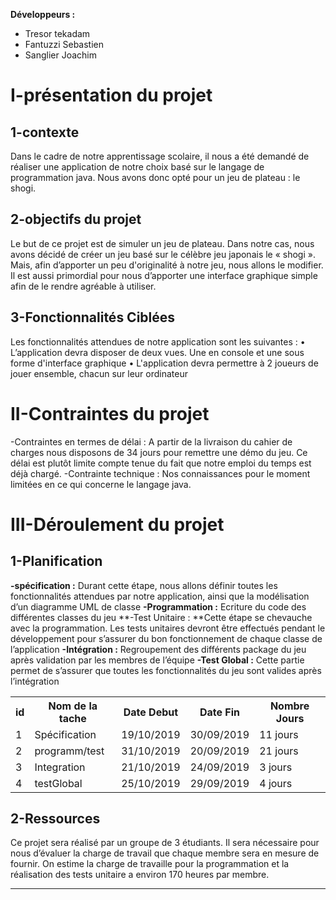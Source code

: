 **Développeurs :** 
* Tresor tekadam
* Fantuzzi Sebastien 
* Sanglier Joachim

# **I-présentation du projet**

## 1-contexte
Dans le cadre de notre apprentissage scolaire, il nous a été demandé de réaliser une application de notre choix basé sur le langage de programmation java. Nous avons donc opté pour un jeu de plateau : le shogi.

## 2-objectifs du projet
Le but de ce projet est de simuler un jeu de plateau. Dans notre cas, nous avons décidé de créer un jeu basé sur le célèbre jeu japonais le « shogi ». Mais, afin d’apporter un peu d'originalité à notre jeu, nous allons le modifier. Il est aussi primordial pour nous d’apporter une interface graphique simple afin de le rendre agréable à utiliser.


## 3-Fonctionnalités Ciblées
Les fonctionnalités attendues de notre application sont les suivantes :
•	L’application devra disposer de deux vues. Une en console et une sous forme d'interface graphique 
•       L'application devra permettre à 2 joueurs de jouer ensemble, chacun sur leur ordinateur



# II-Contraintes du projet

-Contraintes en termes de délai : A partir de la livraison du cahier de charges nous disposons de 34 jours pour remettre une démo du jeu. Ce délai est plutôt limite compte tenue du fait que notre emploi du temps est déjà chargé.
-Contrainte technique : Nos connaissances pour le moment limitées en ce qui concerne le langage java. 

# III-Déroulement du projet

## 1-Planification 
**-spécification :** Durant cette étape, nous allons définir toutes les fonctionnalités attendues par notre application, ainsi que la modélisation d’un diagramme UML de classe
**-Programmation :** Ecriture du code des différentes classes du jeu
**-Test Unitaire : **Cette étape se chevauche avec la programmation. Les tests unitaires devront être effectués pendant le développement pour s’assurer du bon fonctionnement de chaque classe de l’application
**-Intégration :** Regroupement des différents package du jeu après validation par les membres de l’équipe
**-Test Global :** Cette partie permet de s’assurer que toutes les fonctionnalités du jeu sont valides après l’intégration

<table>
<tr><th>id</th><th>Nom de la tache</th><th>Date Debut</th><th>Date Fin</th><th>Nombre Jours</th></tr>
<tr><td>1</td><td>Spécification</td><td>19/10/2019</td><td>30/09/2019</td><td>11 jours</td></tr>
<tr><td>2</td><td>programm/test</td><td>31/10/2019</td><td>20/09/2019</td><td>21 jours</td></tr>
<tr><td>3</td><td>Integration</td><td>21/10/2019</td><td>24/09/2019</td><td>3 jours</td></tr>
<tr><td>4</td><td>testGlobal</td><td>25/10/2019</td><td>29/09/2019</td><td>4 jours</td></tr>
</table>






## 2-Ressources
Ce projet sera réalisé par un groupe de 3 étudiants. Il sera nécessaire pour nous d’évaluer la charge de travail que chaque membre sera en mesure de fournir. On estime la charge de travaille pour la programmation et la réalisation des tests unitaire a environ 170 heures par membre.



***

